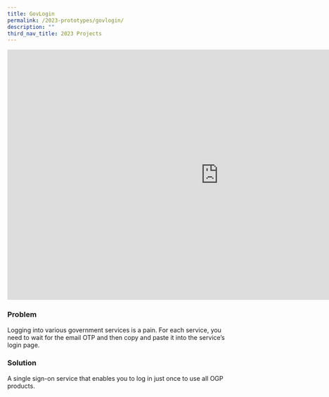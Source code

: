 ```yaml
---
title: GovLogin
permalink: /2023-prototypes/govlogin/
description: ""
third_nav_title: 2023 Projects
---
```

<iframe allowfullscreen="true" height="569" width="960" frameborder="0" src="https://docs.google.com/presentation/d/e/2PACX-1vTeBx3qKU_0HmyDqNm3Q5Nn69ELOGYaE43DJyHQ8feyFu274f69ceWphw95g9Nv4F_E5Nq7oXw3KJBw/embed?start=false&loop=false&delayms=3000"></iframe>

### Problem
Logging into various government services is a pain. For each service, you need to wait for the email OTP and then copy and paste it into the service’s login page.

### Solution
A single sign-on service that enables you to log in just once to use all OGP products.